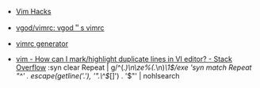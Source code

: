 * [Vim Hacks](https://www.slideshare.net/c9s/vim-hacks)
* [vgod/vimrc: vgod＂s vimrc](https://github.com/vgod/vimrc)
* [vimrc generator](https://vim-bootstrap.com/%20#Vim%20Bootstrap)

* [vim - How can I mark/highlight duplicate lines in VI editor? - Stack Overflow](https://stackoverflow.com/questions/1268032/how-can-i-mark-highlight-duplicate-lines-in-vi-editor)
:syn clear Repeat | g/^\(.*\)\n\ze\%(.*\n\)*\1$/exe 'syn match Repeat "^' . escape(getline('.'), '".\^$*[]') . '$"' | nohlsearch